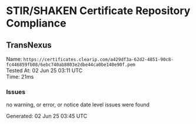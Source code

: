 # STIR/SHAKEN Certificate Repository Compliance

## TransNexus

Name: `https://certificates.clearip.com/a429df3a-62d2-4851-90c8-fc446859fb08/6ebc740ab8803e2dbe44ca0be140e90f.pem`\
Tested At: 02 Jun 25 03:11 UTC\
Time: 21ms

### Issues

no warning, or error, or notice date level issues were found

Generated: 02 Jun 25 03:45 UTC